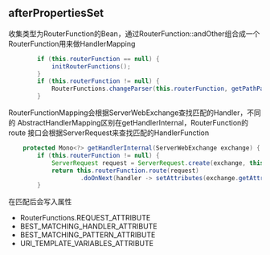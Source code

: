 
## afterPropertiesSet

收集类型为RouterFunction的Bean，通过RouterFunction::andOther组合成一个
RouterFunction用来做HandlerMapping

```java
		if (this.routerFunction == null) {
			initRouterFunctions();
		}
		if (this.routerFunction != null) {
			RouterFunctions.changeParser(this.routerFunction, getPathPatternParser());
		}
```

RouterFunctionMapping会根据ServerWebExchange查找匹配的Handler，不同的
AbstractHandlerMapping区别在getHandlerInternal，RouterFunction的route
接口会根据ServerRequest来查找匹配的HandlerFunction

```java
	protected Mono<?> getHandlerInternal(ServerWebExchange exchange) {
		if (this.routerFunction != null) {
			ServerRequest request = ServerRequest.create(exchange, this.messageReaders);
			return this.routerFunction.route(request)
					.doOnNext(handler -> setAttributes(exchange.getAttributes(), request, handler));
		}    
```

在匹配后会写入属性
- RouterFunctions.REQUEST_ATTRIBUTE
- BEST_MATCHING_HANDLER_ATTRIBUTE
- BEST_MATCHING_PATTERN_ATTRIBUTE
- URI_TEMPLATE_VARIABLES_ATTRIBUTE